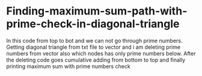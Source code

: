 # Finding-maximum-sum-path-with-prime-check-in-diagonal-triangle
In this code from top to bot and we can not go through prime numbers.
Getting diagonal triangle from txt file to vector and i am deleting prime numbers from vector also which nodes has only prime numbers below.
After the deleting code goes cumulative adding from bottom to top and finally printing maximum sum with prime numbers check
